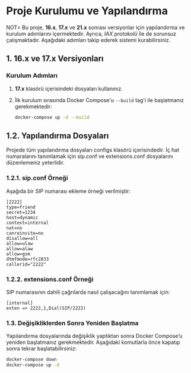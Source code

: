 # Proje Kurulumu ve Yapılandırma

NOT= Bu proje, **16.x**, **17.x** ve **21.x** sonrası versiyonlar için yapılandırma ve kurulum adımlarını içermektedir. Ayrıca, *IAX protokolü* ile de sorunsuz çalışmaktadır. Aşağıdaki adımları takip ederek sistemi kurabilirsiniz.

## 1. 16.x ve 17.x Versiyonları

### Kurulum Adımları

1. **17.x** klasörü içerisindeki dosyaları kullanınız.
2. İlk kurulum sırasında Docker Compose'u `--build` tag'i ile başlatmanız gerekmektedir:

   ```bash
   docker-compose up -d --build


## 1.2. Yapılandırma Dosyaları
Projede tüm yapılandırma dosyaları configs klasörü içerisindedir. İç hat numaralarını tanımlamak için sip.conf ve extensions.conf dosyalarını düzenlemeniz yeterlidir.


### 1.2.1. sip.conf Örneği
Aşağıda bir SIP numarası ekleme örneği verilmiştir:

```
[2222]
type=friend
secret=1234
host=dynamic
context=internal
nat=no
canreinvite=no
disallow=all
allow=ulaw
allow=alaw
allow=gsm
dtmfmode=rfc2833
callerid="2222"
```

### 1.2.2. extensions.conf Örneği
SIP numarasının dahili çağrılarda nasıl çalışacağını tanımlamak için:

```
[internal]
exten => 2222,1,Dial(SIP/2222)
```

### 1.3. Değişikliklerden Sonra Yeniden Başlatma
Yapılandırma dosyalarında değişiklik yaptıktan sonra Docker Compose’u yeniden başlatmanız gerekmektedir. Aşağıdaki komutlarla önce kapatıp sonra tekrar başlatabilirsiniz:

```bash
docker-compose down
docker-compose up -d
```
